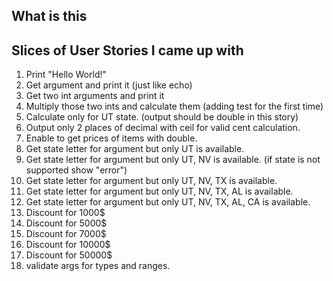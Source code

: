 ## What is this

## Slices of User Stories I came up with
1. Print "Hello World!"
2. Get argument and print it (just like echo)
3. Get two int arguments and print it
4. Multiply those two ints and calculate them (adding test for the first time)
5. Calculate only for UT state. (output should be double in this story)
6. Output only 2 places of decimal with ceil for valid cent calculation.
6. Enable to get prices of items with double.
7. Get state letter for argument but only UT is available.
8. Get state letter for argument but only UT, NV is available. (if state is not supported show "error")
9. Get state letter for argument but only UT, NV, TX is available.
10. Get state letter for argument but only UT, NV, TX, AL is available.
11. Get state letter for argument but only UT, NV, TX, AL, CA is available.   
12. Discount for 1000$
13. Discount for 5000$
14. Discount for 7000$
15. Discount for 10000$
16. Discount for 50000$
17. validate args for types and ranges.